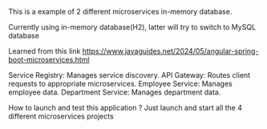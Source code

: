 This is a example of 2 different microservices  in-memory database. 

Currently using in-memory database(H2), latter will try to switch to MySQL database

Learned from this link https://www.javaguides.net/2024/05/angular-spring-boot-microservices.html


Service Registry: Manages service discovery.
API Gateway: Routes client requests to appropriate microservices.
Employee Service: Manages employee data.
Department Service: Manages department data.

How to launch and test this application ? Just launch and start all the 4 different microservices projects
